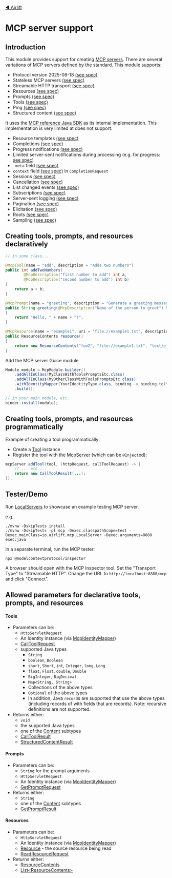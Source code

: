 [◀︎ Airlift](../README.md)

# MCP server support

## Introduction

This module provides support for creating [MCP servers](https://modelcontextprotocol.io). There are several
variations of MCP servers defined by the standard. This module supports:

- Protocol version 2025-06-18 [(see spec)](https://modelcontextprotocol.io/specification/2025-06-18/changelog#major-changes)
- Stateless MCP servers [(see spec)](https://github.com/modelcontextprotocol/modelcontextprotocol/discussions?discussions_q=stateless)
- Streamable HTTP transport [(see spec)](https://modelcontextprotocol.io/specification/2025-06-18/basic/transports#streamable-http)
- Resources [(see spec)](https://modelcontextprotocol.io/specification/2025-06-18/server/resources)
- Prompts [(see spec)](https://modelcontextprotocol.io/specification/2025-06-18/server/prompts)
- Tools [(see spec)](https://modelcontextprotocol.io/specification/2025-06-18/server/tools)
- Ping [(see spec)](https://modelcontextprotocol.io/specification/2025-06-18/basic/utilities/ping)
- Structured content [(see spec)](https://modelcontextprotocol.io/specification/2025-06-18/server/tools#structured-content)

It uses the [MCP reference Java SDK](https://github.com/modelcontextprotocol/java-sdk) as its internal implementation.
This implementation is very limited at does not support:

- Resource templates [(see spec)](https://modelcontextprotocol.io/specification/2025-06-18/server/resources)
- Completions [(see spec)](https://modelcontextprotocol.io/specification/2025-06-18/server/utilities/completion)
- Progress notifications [(see spec)](https://modelcontextprotocol.io/specification/2025-06-18/basic/utilities/progress)
- Limited server-sent notifications during processing (e.g. for progress: [see spec](https://modelcontextprotocol.io/specification/2025-06-18/basic/utilities/progress))
- `_meta` field [(see spec)](https://modelcontextprotocol.io/specification/2025-06-18/basic#meta)
- `context` field [(see spec)](https://modelcontextprotocol.io/specification/2025-06-18/changelog) in `CompletionRequest`
- Sessions [(see spec)](https://modelcontextprotocol.io/docs/concepts/transports#session-management)
- Cancellation [(see spec)](https://modelcontextprotocol.io/specification/2025-06-18/basic/utilities/cancellation)
- List changed events [(see spec)](https://modelcontextprotocol.io/specification/2025-06-18/basic/lifecycle#initialization)
- Subscriptions [(see spec)](https://modelcontextprotocol.io/specification/2025-06-18/basic/lifecycle#initialization)
- Server-sent logging [(see spec)](https://modelcontextprotocol.io/specification/2025-06-18/server/utilities/logging)
- Pagination [(see spec)](https://modelcontextprotocol.io/specification/2025-06-18/basic/utilities/pagination)
- Elicitation [(see spec)](https://modelcontextprotocol.io/specification/2025-06-18/client/elicitation)
- Roots [(see spec)](https://modelcontextprotocol.io/specification/2025-06-18/client/roots)
- Sampling [(see spec)](https://modelcontextprotocol.io/specification/2025-06-18/client/sampling)

## Creating tools, prompts, and resources declaratively

```java
// in some class...

@McpTool(name = "add", description = "Adds two numbers")
public int addTwoNumbers(
        @McpDescription("first number to add") int a,
        @McpDescription("second number to add") int b)
{
    return a + b;
}

@McpPrompt(name = "greeting", description = "Generate a greeting message")
public String greeting(@McpDescription("Name of the person to greet") String name)
{
    return "Hello, " + name + "!";
}

@McpResource(name = "example1", uri = "file://example1.txt", description = "This is example1 resource.", mimeType = "text/plain")
public ResourceContents resource()
{
    return new ResourceContents("foo2", "file://example1.txt", "text/plain", "This is the content of file://example1.txt");
}
```

Add the MCP server Guice module

```java
Module module = McpModule.builder()
    .addAllInClass(MyClassWithToolsPromptsEtc.class)
    .addAllInClass(MyOtherClassWithToolsPromptsEtc.class)
    .withIdentityMapper(YourIdentityType.class, binding -> binding.to(YourIdentityMapper.class).in(SINGLETON))
    .build();

// in your main module, etc.
binder.install(module);
```

## Creating tools, prompts, and resources programmatically

Example of creating a tool programmatically:

- Create a [Tool](src/main/java/io/airlift/mcp/model/Tool.java) instance
- Register the tool with the [McpServer](src/main/java/io/airlift/mcp/McpServer.java) (which can be `@Inject`ed):

```java
mcpServer.addTool(tool, (httpRequest, callToolRequest) -> {
    // ... etc ...
    return new CallToolResult(...);
});
```

## Tester/Demo

Run [LocalServers](../src/test/java/io/airlift/mcp/LocalServer.java) to showcase an example testing MCP server.

e.g.

```shell
./mvnw -DskipTests install
./mvnw -DskipTests -pl mcp -Dexec.classpathScope=test -Dexec.mainClass=io.airlift.mcp.LocalServer -Dexec.arguments=8888 exec:java
```

In a separate terminal, run the MCP tester:

```shell
npx @modelcontextprotocol/inspector
```

A browser should open with the MCP Inspector tool. Set the "Transport Type" to
"Streamable HTTP". Change the URL to `http://localhost:8888/mcp` and click "Connect".

## Allowed parameters for declarative tools, prompts, and resources

#### Tools

- Parameters can be:
    - `HttpServletRequest`
    - An Identity instance (via [McpIdentityMapper](src/main/java/io/airlift/mcp/McpIdentityMapper.java))
    - [CallToolRequest](src/main/java/io/airlift/mcp/model/CallToolRequest.java)
    - supported Java types
      - `String`
      - `boolean`, `Boolean`
      - `short`, `Short`, `int`, `Integer`, `long`, `Long`
      - `float`, `Float`, `double`, `Double`
      - `BigInteger`, `BigDecimal`
      - `Map<String, String>`
      - Collections of the above types
      - `Optional` of the above types
      - In addition, Java `record`s are supported that use the above types (including
        records of with fields that are records). Note: recursive definitions are not supported.
- Returns either:
    - `void`
    - the supported Java types
    - one of the [Content](src/main/java/io/airlift/mcp/model/Content.java) subtypes
    - [CallToolResult](src/main/java/io/airlift/mcp/model/CallToolResult.java)
    - [StructuredContentResult](src/main/java/io/airlift/mcp/model/StructuredContentResult.java)

#### Prompts

- Parameters can be:
    - `String` for the prompt arguments
    - `HttpServletRequest`
    - An Identity instance (via [McpIdentityMapper](src/main/java/io/airlift/mcp/McpIdentityMapper.java))
    - [GetPromptRequest](src/main/java/io/airlift/mcp/model/GetPromptRequest.java)
- Returns either:
    - `String`
    - one of the [Content](src/main/java/io/airlift/mcp/model/Content.java) subtypes
    - [GetPromptResult](src/main/java/io/airlift/mcp/model/GetPromptResult.java)

#### Resources

- Parameters can be:
    - `HttpServletRequest`
    - An Identity instance (via [McpIdentityMapper](src/main/java/io/airlift/mcp/McpIdentityMapper.java))
    - [Resource](src/main/java/io/airlift/mcp/model/Resource.java) - the source resource being read
    - [ReadResourceRequest](src/main/java/io/airlift/mcp/model/ReadResourceRequest.java)
- Returns either:
    - [ResourceContents](src/main/java/io/airlift/mcp/model/ResourceContents.java)
    - [List&lt;ResourceContents&gt;](src/main/java/io/airlift/mcp/model/ResourceContents.java)
